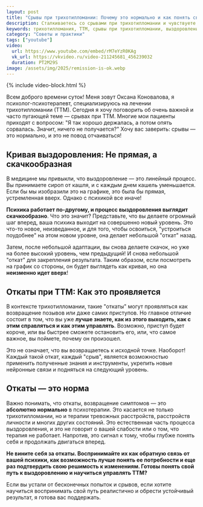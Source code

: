 ```yaml
---
layout: post
title: "Срывы при трихотилломании: Почему это нормально и как понять свой путь к выздоровлению?"
description: Сталкиваетесь со срывами при трихотилломании и чувствуете отчаяние? Узнайте, почему это естественная часть пути к выздоровлению, как работает психика и как воспринимать откаты как шаг вперед.
keywords: трихотилломания, ТТМ, срывы при трихотилломании, выздоровление от ТТМ, кривая выздоровления, психотерапия, как бороться со срывами, нормальные откаты, Оксана Коновалова психолог.
category: "Советы и практики"
tags: ["youtube"]
video:
  url: https://www.youtube.com/embed/rM7eYzR0KAg
  vk_url: https://vkvideo.ru/video-211245681_456239032
  duration: PT2M29S
image: /assets/img/2025/remission-is-ok.webp
---
```


{% include video-block.html %}

Всем доброго времени суток! Меня зовут Оксана Коновалова, я психолог-психотерапевт, специализируюсь на лечении трихотилломании (ТТМ). Сегодня я хочу поговорить об очень важной и часто пугающей теме — срывах при ТТМ. Многие мои пациенты приходят с вопросом: "Я так хорошо держалась, а потом опять сорвалась. Значит, ничего не получается?" Хочу вас заверить: срывы — это нормально, и это не повод отчаиваться!

## Кривая выздоровления: Не прямая, а скачкообразная  

В медицине мы привыкли, что выздоровление — это линейный процесс. Вы принимаете сироп от кашля, и с каждым днем кашель уменьшается. Если бы мы изобразили это на графике, это была бы прямая, устремленная вверх. Однако с психикой все иначе!

**Психика работает по-другому, и процесс выздоровления выглядит скачкообразно**. Что это значит? Представьте, что вы делаете огромный шаг вперед, ваша психика выходит на совершенно новый уровень. Это что-то новое, неизведанное, и для того, чтобы освоиться, "устроиться поудобнее" на этом новом уровне, она делает небольшой "откат" назад.

Затем, после небольшой адаптации, вы снова делаете скачок, но уже на более высокий уровень, чем предыдущий! И снова небольшой "откат" для закрепления результата. Таким образом, если посмотреть на график со стороны, он будет выглядеть как кривая, но она **неизменно идет вверх**!

## Откаты при ТТМ: Как это проявляется  

В контексте трихотилломании, такие "откаты" могут проявляться как возвращение позывов или даже самих приступов. Но главное отличие состоит в том, что вы уже **лучше знаете, как из этого выходить, как с этим справляться и как этим управлять**. 
Возможно, приступ будет короче, или вы быстрее сможете остановить его, или, что самое важное, вы поймете, почему он произошел.

Это не означает, что вы возвращаетесь к исходной точке. Наоборот! Каждый такой откат, каждый "срыв", является возможностью применить полученные знания и инструменты, укрепить новые нейронные связи и подняться на следующий уровень.

## Откаты — это норма  

Важно понимать, что откаты, возвращение симптомов — это **абсолютно нормально** в психотерапии. Это касается не только трихотилломании, но и терапии тревожных расстройств, расстройств личности и многих других состояний. 
Это естественная часть процесса выздоровления, и это не говорит о вашей слабости или о том, что терапия не работает. Напротив, это сигнал к тому, чтобы глубже понять себя и продолжать двигаться вперед.

**Не вините себя за откаты. Воспринимайте их как обратную связь от вашей психики, как возможность лучше понять ее потребности и еще раз подтвердить свою решимость к изменениям. Готовы понять свой путь к выздоровлению и научиться управлять ТТМ?**

Если вы устали от бесконечных попыток и срывов, если хотите научиться воспринимать свой путь реалистично и обрести устойчивый результат, я готова вас поддержать.